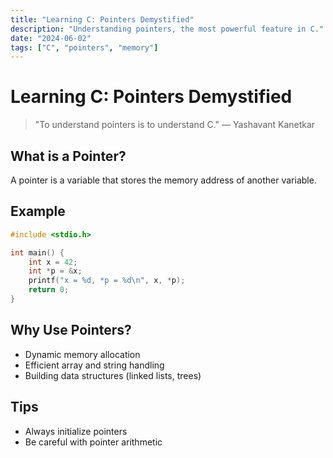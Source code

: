 ```yaml
---
title: "Learning C: Pointers Demystified"
description: "Understanding pointers, the most powerful feature in C."
date: "2024-06-02"
tags: ["C", "pointers", "memory"]
---
```


# Learning C: Pointers Demystified

> "To understand pointers is to understand C." — Yashavant Kanetkar

## What is a Pointer?
A pointer is a variable that stores the memory address of another variable.

## Example

```c
#include <stdio.h>

int main() {
    int x = 42;
    int *p = &x;
    printf("x = %d, *p = %d\n", x, *p);
    return 0;
}
```

## Why Use Pointers?
- Dynamic memory allocation
- Efficient array and string handling
- Building data structures (linked lists, trees)

## Tips
- Always initialize pointers
- Be careful with pointer arithmetic
